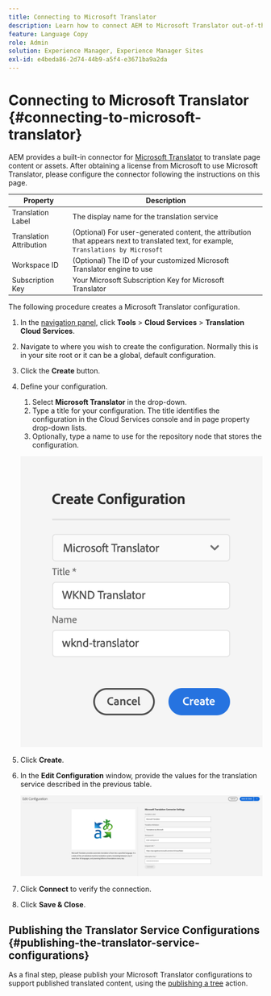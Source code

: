 ```yaml
---
title: Connecting to Microsoft Translator
description: Learn how to connect AEM to Microsoft Translator out-of-the-box to automate your translation workflow.
feature: Language Copy
role: Admin
solution: Experience Manager, Experience Manager Sites
exl-id: e4beda86-2d74-44b9-a5f4-e3671ba9a2da
---
```

# Connecting to Microsoft Translator {#connecting-to-microsoft-translator}

AEM provides a built-in connector for [Microsoft Translator](https://www.microsoft.com/en-us/translator/business/) to translate page content or assets. After obtaining a license from Microsoft to use Microsoft Translator, please configure the connector following the instructions on this page. 

|Property|Description|
|---|---|
|Translation Label|The display name for the translation service|
|Translation Attribution|(Optional) For user-generated content, the attribution that appears next to translated text, for example, `Translations by Microsoft`|
|Workspace ID|(Optional) The ID of your customized Microsoft Translator engine to use|
|Subscription Key|Your Microsoft Subscription Key for Microsoft Translator|

The following procedure creates a Microsoft Translator configuration.

1. In the [navigation panel,](/help/sites-authoring/basic-handling.md#first-steps) click **Tools** > **Cloud Services** > **Translation Cloud Services**.
1. Navigate to where you wish to create the configuration. Normally this is in your site root or it can be a global, default configuration.
1. Click the **Create** button.
1. Define your configuration.
   1. Select **Microsoft Translator** in the drop-down.
   1. Type a title for your configuration. The title identifies the configuration in the Cloud Services console and in page property drop-down lists.
   1. Optionally, type a name to use for the repository node that stores the configuration.

   ![Create translation configuration](assets/create-translation-config.png)

1. Click **Create**.
1. In the **Edit Configuration** window, provide the values for the translation service described in the previous table.

   ![Edit translation configuration](assets/msft-config-ui.png)

1. Click **Connect** to verify the connection.
1. Click **Save &amp; Close**.

## Publishing the Translator Service Configurations {#publishing-the-translator-service-configurations}

As a final step, please publish your Microsoft Translator configurations to support published translated content, using the [publishing a tree](/help/sites-authoring/publishing-pages.md#publishing-and-unpublishing-a-tree) action.
